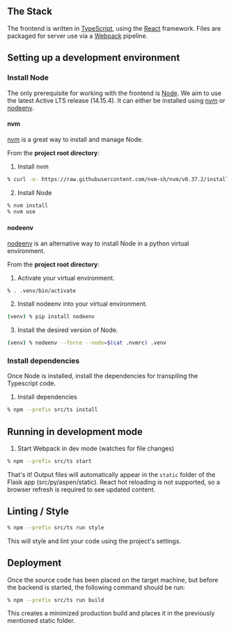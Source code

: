 ## The Stack

The frontend is written in [TypeScript](https://www.typescriptlang.org/), using the [React](https://reactjs.org/) framework. Files are packaged for server use via a [Webpack](https://webpack.js.org/) pipeline.

## Setting up a development environment

### Install Node

The only prerequisite for working with the frontend is [Node](https://nodejs.org/en/). We aim to use the latest Active LTS release (14.15.4). It can either be installed using [nvm](#nvm) or [nodeenv](#nodeenv).

#### nvm

[nvm](https://github.com/nvm-sh/nvm) is a great way to install and manage Node.

From the **project root directory**:

1. Install nvm
```zsh
% curl -o- https://raw.githubusercontent.com/nvm-sh/nvm/v0.37.2/install.sh | bash
```

2. Install Node
```zsh
% nvm install
% nvm use
```

#### nodeenv

[nodeenv](https://github.com/ekalinin/nodeenv) is an alternative way to install Node in a python virtual environment.

From the **project root directory**:

1. Activate your virtual environment.
```bash
% . .venv/bin/activate
```

2. Install nodeenv into your virtual environment.
```bash
(venv) % pip install nodeenv
```

3. Install the desired version of Node.
```bash
(venv) % nodeenv --force --node=$(cat .nvmrc) .venv
```

### Install dependencies

Once Node is installed, install the dependencies for transpiling the Typescript code.

1. Install dependencies
```zsh
% npm --prefix src/ts install
```

## Running in development mode

1. Start Webpack in dev mode (watches for file changes)
```zsh
% npm --prefix src/ts start
```

That's it! Output files will automatically appear in the `static` folder of the Flask app (src/py/aspen/static). React hot reloading is not supported, so a browser refresh is required to see updated content.

## Linting / Style

```zsh
% npm --prefix src/ts run style
```
This will style and lint your code using the project's settings.

## Deployment

Once the source code has been placed on the target machine, but before the backend is started, the following command should be run:

```zsh
% npm --prefix src/ts run build
```

This creates a minimized production build and places it in the previously mentioned static folder.
